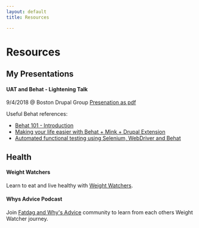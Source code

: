 ```yaml
---
layout: default
title: Resources

---
```

# Resources

## My Presentations

#### UAT and Behat - Lightening Talk
9/4/2018 @ Boston Drupal Group
[Presenation as pdf](/files/UATandBEHAT-090418.pdf)

Useful Behat references:

- [Behat 101 - Introduction](https://youtu.be/j7RHtNePY3Y)
- [Making your life easier with Behat + Mink + Drupal Extension](https://youtu.be/2TJfbGYKBiM)
- [Automated functional testing using Selenium, WebDriver and Behat](https://youtu.be/MZ4laramYNs)


## Health

#### Weight Watchers
Learn to eat and live healthy with [Weight Watchers](https://www.weightwatchers.com/us/).

#### Whys Advice Podcast
Join [Fatdag and Why's Advice](https://www.fatdag.com/) community to learn from each others Weight Watcher journey.
